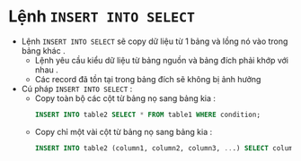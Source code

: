 # Lệnh `INSERT INTO SELECT`
- Lệnh `INSERT INTO SELECT` sẽ copy dữ liệu từ 1 bảng và lồng nó vào trong bảng khác .
    - Lệnh yêu cầu kiểu dữ liệu từ bảng nguồn và bảng đích phải khớp với nhau .
    - Các record đã tồn tại trong bảng đích sẽ không bị ảnh hưởng
- Cú pháp `INSERT INTO SELECT` :
    - Copy toàn bộ các cột từ bảng nọ sang bảng kia :
        ```sql
        INSERT INTO table2 SELECT * FROM table1 WHERE condition;
        ```
    - Copy chỉ một vài cột từ bảng nọ sang bảng kia :
        ```sql
        INSERT INTO table2 (column1, column2, column3, ...) SELECT column1, column2, column3, ... FROM table1 WHERE condition;
        ```
        